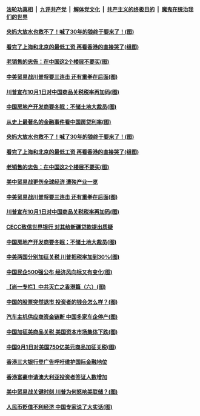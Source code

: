 ####  [法轮功真相](../../../../basic/blob/master/README.md?t=08250313) &nbsp;|&nbsp; [九评共产党](../../../../9ping.md/blob/master/README.md?t=08250313) &nbsp;|&nbsp; [解体党文化](../../../../jtdwh.md/blob/master/README.md?t=08250313)  &nbsp;|&nbsp; [共产主义的终极目的](../../../../gczydzjmd.md/blob/master/README.md?t=08250313) &nbsp;|&nbsp; [魔鬼在统治我们的世界](../../../../mgztzwmdsj.md/blob/master/README.md?t=08250313) 

#### [央妈大放水也救不了！喊了30年的狼终于要来了！(图)](../pages/p5/904872.md?t=08250313) 

#### [看完了上海和北京的最低工资 再看香港的直接哭了(组图)](../pages/p5/904891.md?t=08250313) 

#### [老销售的忠告：在中国这2个楼层不要买(图)](../pages/p5/904894.md?t=08250313) 

#### [中美贸易战川普将要三连击 还有重拳在后面(图)](../pages/p5/904869.md?t=08250313) 

#### [川普宣布10月1日对中国商品关税税率再加码(图)](../pages/p5/904855.md?t=08250313) 

#### [中国房地产开发商要冬眠：不储土地大裁员(图)](../pages/p5/904778.md?t=08250313) 

#### [从史上最著名的金融事件看中国房贷利率(图)](../pages/p5/904873.md?t=08250313) 

#### [央妈大放水也救不了！喊了30年的狼终于要来了！(图)](../pages/p5/904872.md?t=08250313) 

#### [看完了上海和北京的最低工资 再看香港的直接哭了(组图)](../pages/p5/904891.md?t=08250313) 

#### [老销售的忠告：在中国这2个楼层不要买(图)](../pages/p5/904894.md?t=08250313) 

#### [美中贸易战更伤全球经济 遭殃产业一览](../pages/p5/904874.md?t=08250313) 

#### [中美贸易战川普将要三连击 还有重拳在后面(图)](../pages/p5/904869.md?t=08250313) 

#### [川普宣布10月1日对中国商品关税税率再加码(图)](../pages/p5/904855.md?t=08250313) 

#### [CECC致信世界银行 对其给新疆贷款提出质疑](../pages/p5/904854.md?t=08250313) 

#### [中国房地产开发商要冬眠：不储土地大裁员(图)](../pages/p5/904778.md?t=08250313) 

#### [中美两国分别加征关税 川普把税率加到30%(图)](../pages/p5/904811.md?t=08250313) 

#### [中国民企500强公布 经济风向标又有变化(图)](../pages/p5/904776.md?t=08250313) 

#### [【尚一专栏】中共灭亡之香港篇（六）(图)](../pages/p5/904537.md?t=08250313) 

#### [中国的股票突然退市 投资者的钱会怎么样？(图)](../pages/p5/904783.md?t=08250313) 

#### [汽车主机供应商资金链断 中国多家车企停产(图)](../pages/p5/904771.md?t=08250313) 

#### [中国加征美商品关税 美国资本市场集体下跌(图)](../pages/p5/904742.md?t=08250313) 

#### [中国9月1日对美国750亿美元商品加征关税(图)](../pages/p5/904738.md?t=08250313) 

#### [香港三大银行登广告呼吁维护国际金融地位](../pages/p5/904736.md?t=08250313) 

#### [香港富豪申请澳大利亚投资者签证人数增加](../pages/p5/904735.md?t=08250313) 

#### [美中贸易战关键时刻 川普为何怒呛美联储？(图)](../pages/p5/904729.md?t=08250313) 

#### [人民币贬值不利经济 中国专家说了大实话(图)](../pages/p5/904637.md?t=08250313) 

